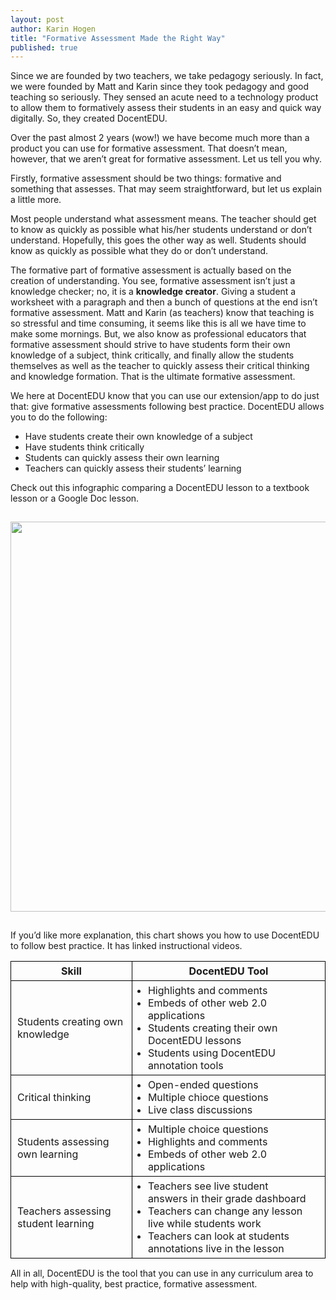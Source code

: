 ```yaml
---
layout: post
author: Karin Hogen
title: "Formative Assessment Made the Right Way"
published: true
---
```

Since we are founded by two teachers, we take pedagogy seriously. In fact, we were founded by Matt and Karin since they took pedagogy and good teaching so seriously. They sensed an acute need to a technology product to allow them to formatively assess their students in an easy and quick way digitally. So, they created DocentEDU. 

Over the past almost 2 years (wow!) we have become much more than a product you can use for formative assessment. That doesn’t mean, however, that we aren’t great for formative assessment. Let us tell you why.

Firstly, formative assessment should be two things: formative and something that assesses. That may seem straightforward, but let us explain a little more.

Most people understand what assessment means. The teacher should get to know as quickly as possible what his/her students understand or don’t understand. Hopefully, this goes the other way as well. Students should know as quickly as possible what they do or don’t understand.

The formative part of formative assessment is actually based on the creation of understanding. You see, formative assessment isn’t just a knowledge checker; no, it is a <b>knowledge creator</b>. Giving a student a worksheet with a paragraph and then a bunch of questions at the end isn’t formative assessment. Matt and Karin (as teachers) know that teaching is so stressful and time consuming, it seems like this is all we have time to make some mornings. But, we also know as professional educators that formative assessment should strive to have students form their own knowledge of a subject, think critically, and finally allow the students themselves as well as the teacher to quickly assess their critical thinking and knowledge formation. That is the ultimate formative assessment.

We here at DocentEDU know that you can use our extension/app to do just that: give formative assessments following best practice. DocentEDU allows you to do the following:

- Have students create their own knowledge of a subject
- Have students think critically
- Students can quickly assess their own learning
- Teachers can quickly assess their students’ learning

Check out this infographic comparing a DocentEDU lesson to a textbook lesson or a Google Doc lesson. 

<img src="http://docentedu.com:3000/images/formative_assessment.png" style="max-width: 100%; width: 624px; margin: 15px 0;" />

If you’d like more explanation, this chart shows you how to use DocentEDU to follow best practice. It has linked instructional videos.

<table>
  <tr>
    <th>Skill</th>
    <th>DocentEDU Tool</th>
  </tr>
  <tr>
    <td>Students creating own knowledge</td>
    <td>
      <ul>
        <li>Highlights and comments</li>
        <li>Embeds of other web 2.0 applications</li>
        <li>Students creating their own DocentEDU lessons</li>
        <li>Students using DocentEDU annotation tools</li>
      </ul>
    </td>
  </tr>
  <tr>
    <td>Critical thinking</td>
    <td>
      <ul>
        <li>Open-ended questions</li>
        <li>Multiple chioce questions</li>
        <li>Live class discussions</li>
      </ul>
    </td>
  </tr>
  <tr>
    <td>Students assessing own learning</td>
    <td>
      <ul>
        <li>Multiple choice questions</li>
        <li>Highlights and comments</li>
        <li>Embeds of other web 2.0 applications</li>
      </ul>
    </td>
  </tr>
  <tr>
    <td>Teachers assessing student learning</td>
    <td>
      <ul>
        <li>Teachers see live student answers in their grade dashboard</li>
        <li>Teachers can change any lesson live while students work</li>
        <li>Teachers can look at students annotations live in the lesson</li>
      </ul>
    </td>
  </tr>
</table>

<style>
  td,th {
    border: 1px solid black;
    padding: 5px 10px;
  }
  td ul {
    margin: 0;
    padding: 0 15px;
  }
  table {
    margin-bottom: 15px;
  }
</style>

All in all, DocentEDU is the tool that you can use in any curriculum area to help with high-quality, best practice, formative assessment. 
